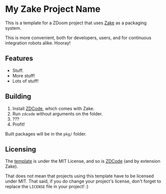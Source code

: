 # My Zake Project Name

This is a template for a ZDoom project that uses
[Zake](https://www.github.com/zeta-group/ZDCode)
as a packaging system.

This is more convenient, both for developers, users,
and for continuous integration robots alike. Hooray!

## Features

* Stuff.
* More stuff!
* Lots of stuff!

## Building

1. Install [ZDCode](https://www.github.com/zeta-group/ZDCode),
   which comes with Zake.
2. Run `zdcode` without arguments on the folder.
3. ???
4. Profit!

Built packages will be in the `pkg/` folder.

## Licensing

The [template](https://www.github.com/zeta-group/zake-template)
is under the MIT License, and so is
[ZDCode](https://www.github.com/zeta-group/ZDCode) (and by extension
Zake).

That does not mean that projects using this template have
to be licensed under MIT. That said, if you do change your project's
license, don't forget to replace the `LICENSE` file in your project! :)
